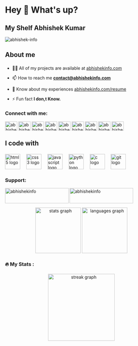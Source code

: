 <h1 align="left">Hey 👋 What's up?</h1>

###

<h2 align="left">My Shelf Abhishek Kumar</h2>

<p align="left"> <img src="https://komarev.com/ghpvc/?username=abhishek-info&label=Profile%20views&color=0e75b6&style=flat" alt="abhishek-info" /> </p>

###

<h2 align="left">About me</h2>

###

- 👨‍💻 All of my projects are available at [abhishekinfo.com](abhishekinfo.com)

- 📫 How to reach me **contact@abhishekinfo.com**

- 📄 Know about my experiences [abhishekinfo.com/resume](abhishekinfo.com/resume)

- ⚡ Fun fact **I don,t Know.**

###

<h3 align="left">Connect with me:</h3>
<p align="left">
<a href="https://twitter.com/abhishekinfo108" target="blank"><img align="center" src="https://raw.githubusercontent.com/rahuldkjain/github-profile-readme-generator/master/src/images/icons/Social/twitter.svg" alt="abhishekinfo108" height="30" width="40" /></a>
<a href="https://linkedin.com/in/abhishek-info" target="blank"><img align="center" src="https://raw.githubusercontent.com/rahuldkjain/github-profile-readme-generator/master/src/images/icons/Social/linked-in-alt.svg" alt="abhishek-info" height="30" width="40" /></a>
<a href="https://fb.com/abhishekinfo" target="blank"><img align="center" src="https://raw.githubusercontent.com/rahuldkjain/github-profile-readme-generator/master/src/images/icons/Social/facebook.svg" alt="abhishekinfo" height="30" width="40" /></a>
<a href="https://instagram.com/abhishek_info" target="blank"><img align="center" src="https://raw.githubusercontent.com/rahuldkjain/github-profile-readme-generator/master/src/images/icons/Social/instagram.svg" alt="abhishek_info" height="30" width="40" /></a>
<a href="https://www.youtube.com/c/abhishekinfo108" target="blank"><img align="center" src="https://raw.githubusercontent.com/rahuldkjain/github-profile-readme-generator/master/src/images/icons/Social/youtube.svg" alt="abhishekinfo108" height="30" width="40" /></a>
<a href="https://www.codechef.com/users/abhishekinfo" target="blank"><img align="center" src="https://cdn.jsdelivr.net/npm/simple-icons@3.1.0/icons/codechef.svg" alt="abhishekinfo" height="30" width="40" /></a>
<a href="https://www.hackerrank.com/abhishekinfo" target="blank"><img align="center" src="https://raw.githubusercontent.com/rahuldkjain/github-profile-readme-generator/master/src/images/icons/Social/hackerrank.svg" alt="abhishekinfo" height="30" width="40" /></a>
<a href="https://www.leetcode.com/abhishekinfo" target="blank"><img align="center" src="https://raw.githubusercontent.com/rahuldkjain/github-profile-readme-generator/master/src/images/icons/Social/leet-code.svg" alt="abhishekinfo" height="30" width="40" /></a>
<a href="https://discord.gg/abhishekinfo" target="blank"><img align="center" src="https://raw.githubusercontent.com/rahuldkjain/github-profile-readme-generator/master/src/images/icons/Social/discord.svg" alt="abhishekinfo" height="30" width="40" /></a>
</p>

###

<h2 align="left">I code with</h2>

###

<div align="left">
  <img src="https://cdn.jsdelivr.net/gh/devicons/devicon/icons/html5/html5-original.svg" height="50" alt="html5 logo"  />
  <img width="12" />
  <img src="https://cdn.jsdelivr.net/gh/devicons/devicon/icons/css3/css3-original.svg" height="50" alt="css3 logo"  />
  <img width="12" />
  <img src="https://cdn.jsdelivr.net/gh/devicons/devicon/icons/javascript/javascript-original.svg" height="50" alt="javascript logo"  />
  <img width="12" />
  <img src="https://cdn.jsdelivr.net/gh/devicons/devicon/icons/python/python-original.svg" height="50" alt="python logo"  />
  <img width="12" />
  <img src="https://cdn.jsdelivr.net/gh/devicons/devicon/icons/c/c-original.svg" height="50" alt="c logo"  />
  <img width="12" />
  <img src="https://cdn.jsdelivr.net/gh/devicons/devicon/icons/git/git-original.svg" height="50" alt="git logo"  />
</div>

<h3 align="left">Support:</h3>
<p><a href="https://www.buymeacoffee.com/abhishekinfo"> <img align="left" src="https://cdn.buymeacoffee.com/buttons/v2/default-yellow.png" height="50" width="210" alt="abhishekinfo" /></a><a href="https://ko-fi.com/abhishekinfo"> <img align="left" src="https://cdn.ko-fi.com/cdn/kofi3.png?v=3" height="50" width="210" alt="abhishekinfo" /></a></p><br><br>

###


<h2 align="left"> </h2>

###

<div align="center">
  <img src="https://github-readme-stats.vercel.app/api?username=abhishek-info&hide_title=false&hide_rank=false&show_icons=true&include_all_commits=true&count_private=true&disable_animations=false&theme=dark&locale=en&hide_border=false" height="150" alt="stats graph"  />
  <img src="https://github-readme-stats.vercel.app/api/top-langs?username=abhishek-info&locale=en&hide_title=false&layout=compact&card_width=320&langs_count=5&theme=dark&hide_border=false" height="150" alt="languages graph"  />
</div>

###

<h3 align="left">🔥   My Stats :</h3>

###

<div align="center">
  <img src="https://streak-stats.demolab.com?user=abhishek-info&locale=en&mode=daily&theme=dark&hide_border=false&border_radius=5&order=3" height="220" alt="streak graph"  />
</div>

###
